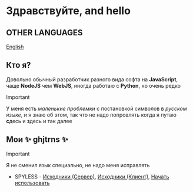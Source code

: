 # Здравствуйте, and hello

## OTHER LANGUAGES
[English](en_US.md)

## Кто я?
Довольно обычный разработчик разного вида софта на **JavaScript**, чаще **NodeJS** чем **WebJS**, иногда работаю с **Python**, но очень редко

> [!IMPORTANT]
> У меня есть *маленькие проблемки* с постановкой символов в *русском языке*, и я знаю об этом, так что не надо попровлять когда я путаю **с**десь и **з**десь и так далее

## Мои ✨ ghjtrns ✨ 
> [!IMPORTANT]
> Я не сменил язык специально, не надо меня исправлять

- SPYLESS - [Исходники (Сервер)](https://github.com/sk1rri/SPYLESS), [Исходники (Клиент)](https://github.com/sk1rri/SPYLESS-frontend),  [Начать использовать](https://spyless.app)
